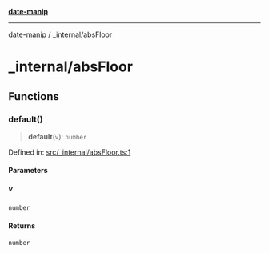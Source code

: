 [**date-manip**](../index.md)

***

[date-manip](../modules.md) / \_internal/absFloor

# \_internal/absFloor

## Functions

### default()

> **default**(`v`): `number`

Defined in: [src/\_internal/absFloor.ts:1](https://github.com/fengxinming/date-manip/blob/672f1dce8f57973c145b734bdf778535cf1bb983/src/_internal/absFloor.ts#L1)

#### Parameters

##### v

`number`

#### Returns

`number`
